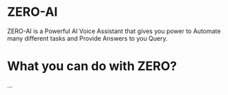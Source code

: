 # ZERO-AI
ZERO-AI is a Powerful AI Voice Assistant that gives you power to Automate many different tasks and Provide Answers to you Query.
<br>
# What you can do with ZERO?
...
